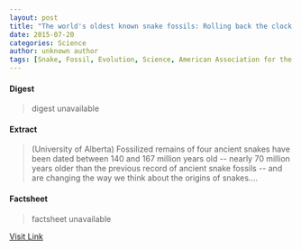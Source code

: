 ```yaml
---
layout: post
title: "The world's oldest known snake fossils: Rolling back the clock by nearly 70 million years"
date: 2015-07-20
categories: Science
author: unknown author
tags: [Snake, Fossil, Evolution, Science, American Association for the Advancement of Science, News, Biology]
---
```



#### Digest
>digest unavailable

#### Extract
>(University of Alberta) Fossilized remains of four ancient snakes have been dated between 140 and 167 million years old -- nearly 70 million years older than the previous record of ancient snake fossils -- and are changing the way we think about the origins of snakes....

#### Factsheet
>factsheet unavailable

[Visit Link](http://www.eurekalert.org/pub_releases/2015-01/uoa-two012615.php)


